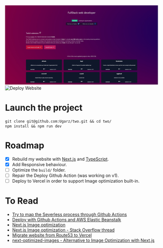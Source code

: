 ![](https://github.com/Ugarz/two/blob/main/public/screenshot.jpg?raw=true)
![Deploy Website](https://github.com/Ugarz/one/workflows/Deploy%20Website/badge.svg)

# Launch the project
```
git clone git@github.com:Ugarz/two.git && cd two/
npm install && npm run dev
```

# Roadmap
- [x] Rebuild my website with [Next.js](https://nextjs.org/) and [TypeScript](https://www.typescriptlang.org/).
- [x] Add Responsive behaviour.
- [ ] Optimize the `build/` folder.
- [ ] Repair the Deploy Github Action (was working on v1).
- [ ] Deploy to Vercel in order to support Image optimization built-in.

# To Read
- [Try to map the Severless process through Github Actions](https://maxrohde.com/2021/01/30/deploy-next-js-to-aws/)
- [Deploy with Github Actions and AWS Elastic Beanstalk](https://dev.to/pllearns/deploy-nextjs-to-aws-eb-with-github-actions-in-2021-2i8b)
- [Next.js Image optimization](https://github.com/vercel/next.js/discussions/18739#discussioncomment-130777)
- [Next.js Image optimization - Stack Overflow thread](https://stackoverflow.com/questions/64846858/how-to-use-tailwind-css-with-next-js-image)
- [Migrate website from Route53 to Vercel](https://guetteluis.com/blog/how-to-use-domain-in-aws-with-vercel)
- [next-optimized-images - Alternative to Image Optimization with Next.js](https://github.com/cyrilwanner/next-optimized-images#installation)